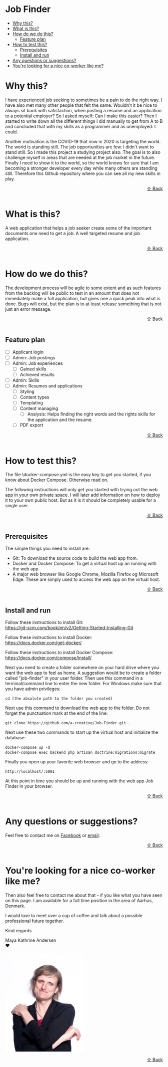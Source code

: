 # Job Finder

* [Why this?](#why-this)  
* [What is this?](#what-is-this)
* [How do we do this?](#how-do-we-do-this)
    * [Feature plan](#feature-plan)  
* [How to test this?](#how-to-test-this)  
    * [Prerequisites](#prerequisites)  
    * [Install and run](#install-and-run)
* [Any questions or suggestions?](#any-questions-or-suggestions)  
* [You're looking for a nice co-worker like me?](#youre-looking-for-a-nice-co-worker-like-me)  

# Why this?

I have experienced job seeking to sometimes be a pain to do the right way. I have also met many other people that felt the same. Wouldn't it be nice to always sit back with satisfaction, when posting a resume and an application to a potential employer? So I asked myself: Can I make this easier? Then I started to write down all the different things I did manually to get from A to B and concluded that with my skills as a programmer and as unemployed: I could.

Another motivation is the COVID-19 that now in 2020 is targeting the world. The world is standing still. The job opportunities are few. I didn't want to stand still. So I made this project a studying project also. The goal is to also challenge myself in areas that are needed at the job market in the future. Finally I need to show it to the world, so the world knows for sure that I am becoming a stronger developer every day while many others are standing still. Therefore this Github repository where you can see all my new skills in play.
[<div style="text-align: right">⇧ Back</div>](#job-finder)
&nbsp;  

# What is this?

A web application that helps a job seeker create some of the important documents one need to get a job: A well targeted resume and job application.  
[<div style="text-align: right">⇧ Back</div>](#job-finder)
&nbsp;  

# How do we do this?

The development process will be agile to some extent and as such features from the backlog will be public to test in an amount that does not immediately make a full application, but gives one a quick peak into what is done. Bugs will exist, but the plan is to at least release something that is not just an error message. 
[<div style="text-align: right">⇧ Back</div>](#job-finder)
&nbsp;  

## Feature plan

- [ ] Applicant login
- [ ] Admin: Job postings
- [ ] Admin: Job experiences
    - [ ] Gained skills
    - [ ] Achieved results
- [ ] Admin: Skills
- [ ] Admin: Resumes and applications
    - [ ] Styling
    - [ ] Content types
    - [ ] Templating
    - [ ] Content managing
        - [ ] Analysis: Helps finding the right words and the rights skills for the application and the resume.
    - [ ] PDF export  

[<div style="text-align: right">⇧ Back</div>](#job-finder)
&nbsp;  

# How to test this?

The file \docker-compose.yml is the easy key to get you started, if you know about Docker Compose. Otherwise read on.

The following instructions will only get you started with trying out the web app in your own private space. I will later add information on how to deploy it to your own public host. But as it is it should be completely usable for a single user.  
[<div style="text-align: right">⇧ Back</div>](#job-finder)
&nbsp;  

## Prerequisites

The simple things you need to install are:

- Git: To download the source code to build the web app from.
- Docker and Docker Compose: To get a virtual host up an running with the web app.
- A major web browser like Google Chrome, Mozilla Firefox og Microsoft Edge: These are simply used to access the web app on the virtual host.  

[<div style="text-align: right">⇧ Back</div>](#job-finder)
&nbsp;  


## Install and run

Follow these instructions to install Git:  
https://git-scm.com/book/en/v2/Getting-Started-Installing-Git

Follow these instructions to install Docker:  
https://docs.docker.com/get-docker/

Follow these instructions to install Docker Compose:  
https://docs.docker.com/compose/install/

Next you need to create a folder somewhere on your hard drive where you want the web app to feel as home. A suggestion would be to create a folder called "job-finder" in your user folder. Then use this command in a terminal/command line to enter the new folder. For Windows make sure that you have admin privileges:   
```
cd [the absolute path to the folder you created]
```
Next use this command to download the web app to the folder. Do not forget the punctuation mark at the end of the line:
```
git clone https://github.com/a-creative/Job-Finder.git .
```
Next use these two commands to start up the virtual host and initialize the database:
```
docker-compose up -d
docker-compose exec backend php artisan doctrine:migrations:migrate 
```
Finally you open up your favorite web browser and go to the address:
```
http://localhost/:5001
```
At this point in time you should be up and running with the web app Job Finder in your browser.  
[<div style="text-align: right">⇧ Back</div>](#job-finder)
&nbsp;  

# Any questions or suggestions?

Feel free to contact me on [Facebook](https://www.facebook.com/maya.kathrine.andersen) or [email](mailto:m.andersen.post@gmail.com).
[<div style="text-align: right">⇧ Back</div>](#job-finder)
&nbsp;  

# You're looking for a nice co-worker like me?

Then also feel free to contact me about that - if you like what you have seen on this page. I am available for a full time position in the area of Aarhus, Denmark.

I would love to meet over a cup of coffee and talk about a possible professional future together. 

Kind regards

Maya Kathrine Andersen
&nbsp;  
❤️
&nbsp;  
&nbsp;  
![Profile image](./README/profile_250.jpg)
[<div style="text-align: right">⇧ Back</div>](#job-finder)